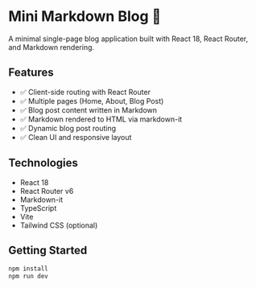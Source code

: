 # Mini Markdown Blog 📝

A minimal single-page blog application built with React 18, React Router, and Markdown rendering.

## Features

- ✅ Client-side routing with React Router
- ✅ Multiple pages (Home, About, Blog Post)
- ✅ Blog post content written in Markdown
- ✅ Markdown rendered to HTML via markdown-it
- ✅ Dynamic blog post routing
- ✅ Clean UI and responsive layout

## Technologies

- React 18
- React Router v6
- Markdown-it
- TypeScript
- Vite
- Tailwind CSS (optional)

## Getting Started

```bash
npm install
npm run dev

